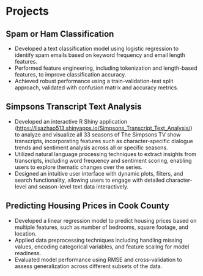 # Projects

## Spam or Ham Classification
* Developed a text classification model using logistic regression to identify spam emails based on keyword frequency and email length features.
* Performed feature engineering, including tokenization and length-based features, to improve classification accuracy.
* Achieved robust performance using a train-validation-test split approach, validated with confusion matrix and accuracy metrics.

## Simpsons Transcript Text Analysis
* Developed an interactive R Shiny application (https://lisazhao513.shinyapps.io/Simpsons_Transcript_Text_Analysis/) to analyze and visualize all 33 seasons of The Simpsons TV show transcripts, incorporating features such as character-specific dialogue trends and sentiment analysis across all or specific seasons.
* Utilized natural language processing techniques to extract insights from transcripts, including word frequency and sentiment scoring, enabling users to explore thematic changes over the series.
* Designed an intuitive user interface with dynamic plots, filters, and search functionality, allowing users to engage with detailed character-level and season-level text data interactively.

## Predicting Housing Prices in Cook County
* Developed a linear regression model to predict housing prices based on multiple features, such as number of bedrooms, square footage, and location.
* Applied data preprocessing techniques including handling missing values, encoding categorical variables, and feature scaling for model readiness.
* Evaluated model performance using RMSE and cross-validation to assess generalization across different subsets of the data.
